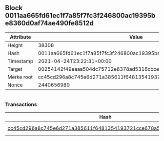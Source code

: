 ## Block 0011aa665fd61ec1f7a85f7fc3f246800ac19395be8360d0af74ae490fe8512d

Attribute | Value
--- | ---
Height | 38308
Hash | 0011aa665fd61ec1f7a85f7fc3f246800ac19395be8360d0af74ae490fe8512d
Timestamp | 2021-04-24T23:22:31+00:00
Target | 00254142f49eaaa504dc75712e8378ad5316cbcead634704b3734b6271167cc4
Merke root | cc45cd296a8c745e6d271a385611f6481354193721cce678a5148b31831ec049
Nonce | 2440656989

```

```

### Transactions

Hash | Amount
--- | ---
[cc45cd296a8c745e6d271a385611f6481354193721cce678a5148b31831ec049](cc45cd296a8c745e6d271a385611f6481354193721cce678a5148b31831ec049.md) | 10.00000000 SKEPTI 
